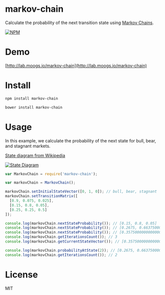 # markov-chain

Calculate the probability of the next transition state using [Markov Chains](http://en.wikipedia.org/wiki/Markov_chain).

[![NPM](https://nodei.co/npm/markov-chain.png)](https://nodei.co/npm/markov-chain)

# Demo

[http://lab.moogs.io/markov-chain](http://lab.moogs.io/markov-chain)

# Install

```bash
npm install markov-chain
```

```bash
bower install markov-chain
```

# Usage

In this example, we calculate the probability of the next state for bull, bear, and stagnant markets.

[State diagram from Wikipedia](http://upload.wikimedia.org/wikipedia/commons/thumb/9/95/Finance_Markov_chain_example_state_space.svg/400px-Finance_Markov_chain_example_state_space.svg.png)

[![State Diagram](http://upload.wikimedia.org/wikipedia/commons/thumb/9/95/Finance_Markov_chain_example_state_space.svg/400px-Finance_Markov_chain_example_state_space.svg.png)](http://upload.wikimedia.org/wikipedia/commons/thumb/9/95/Finance_Markov_chain_example_state_space.svg/400px-Finance_Markov_chain_example_state_space.svg.png)

```javascript
var MarkovChain = require('markov-chain');

var markovChain = MarkovChain();

markovChain.setInitialStateVector([0, 1, 0]); // bull, bear, stagnant
markovChain.setTransitionMatrix([
  [0.9, 0.075, 0.025],
  [0.15, 0.8, 0.05],
  [0.25, 0.25, 0.5]
]);

console.log(markovChain.nextStateProbability()); // [0.15, 0.8, 0.05]
console.log(markovChain.nextStateProbability()); // [0.2675, 0.6637500000000001, 0.06875]
console.log(markovChain.nextStateProbability()); // [0.35750000000000004, 0.56825, 0.07425000000000001]
console.log(markovChain.getIterationsCount()); // 3
console.log(markovChain.getCurrentStateVector()); // [0.35750000000000004, 0.56825, 0.07425000000000001]

console.log(markovChain.probabilityAtState(2)); // [0.2675, 0.6637500000000001, 0.06875]
console.log(markovChain.getIterationsCount()); // 2
```

# License

MIT
